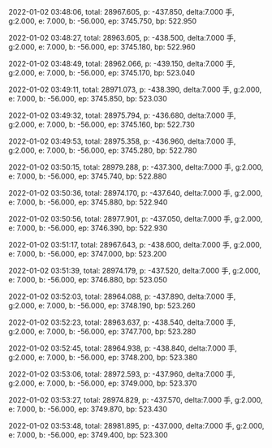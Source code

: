 2022-01-02 03:48:06, total: 28967.605, p: -437.850, delta:7.000 手, g:2.000, e: 7.000, b: -56.000, ep: 3745.750, bp: 522.950

2022-01-02 03:48:27, total: 28963.605, p: -438.500, delta:7.000 手, g:2.000, e: 7.000, b: -56.000, ep: 3745.180, bp: 522.960

2022-01-02 03:48:49, total: 28962.066, p: -439.150, delta:7.000 手, g:2.000, e: 7.000, b: -56.000, ep: 3745.170, bp: 523.040

2022-01-02 03:49:11, total: 28971.073, p: -438.390, delta:7.000 手, g:2.000, e: 7.000, b: -56.000, ep: 3745.850, bp: 523.030

2022-01-02 03:49:32, total: 28975.794, p: -436.680, delta:7.000 手, g:2.000, e: 7.000, b: -56.000, ep: 3745.160, bp: 522.730

2022-01-02 03:49:53, total: 28975.358, p: -436.960, delta:7.000 手, g:2.000, e: 7.000, b: -56.000, ep: 3745.280, bp: 522.780

2022-01-02 03:50:15, total: 28979.288, p: -437.300, delta:7.000 手, g:2.000, e: 7.000, b: -56.000, ep: 3745.740, bp: 522.880

2022-01-02 03:50:36, total: 28974.170, p: -437.640, delta:7.000 手, g:2.000, e: 7.000, b: -56.000, ep: 3745.880, bp: 522.940

2022-01-02 03:50:56, total: 28977.901, p: -437.050, delta:7.000 手, g:2.000, e: 7.000, b: -56.000, ep: 3746.390, bp: 522.930

2022-01-02 03:51:17, total: 28967.643, p: -438.600, delta:7.000 手, g:2.000, e: 7.000, b: -56.000, ep: 3747.000, bp: 523.200

2022-01-02 03:51:39, total: 28974.179, p: -437.520, delta:7.000 手, g:2.000, e: 7.000, b: -56.000, ep: 3746.880, bp: 523.050

2022-01-02 03:52:03, total: 28964.088, p: -437.890, delta:7.000 手, g:2.000, e: 7.000, b: -56.000, ep: 3748.190, bp: 523.260

2022-01-02 03:52:23, total: 28963.637, p: -438.540, delta:7.000 手, g:2.000, e: 7.000, b: -56.000, ep: 3747.700, bp: 523.280

2022-01-02 03:52:45, total: 28964.938, p: -438.840, delta:7.000 手, g:2.000, e: 7.000, b: -56.000, ep: 3748.200, bp: 523.380

2022-01-02 03:53:06, total: 28972.593, p: -437.960, delta:7.000 手, g:2.000, e: 7.000, b: -56.000, ep: 3749.000, bp: 523.370

2022-01-02 03:53:27, total: 28974.829, p: -437.570, delta:7.000 手, g:2.000, e: 7.000, b: -56.000, ep: 3749.870, bp: 523.430

2022-01-02 03:53:48, total: 28981.895, p: -437.000, delta:7.000 手, g:2.000, e: 7.000, b: -56.000, ep: 3749.400, bp: 523.300